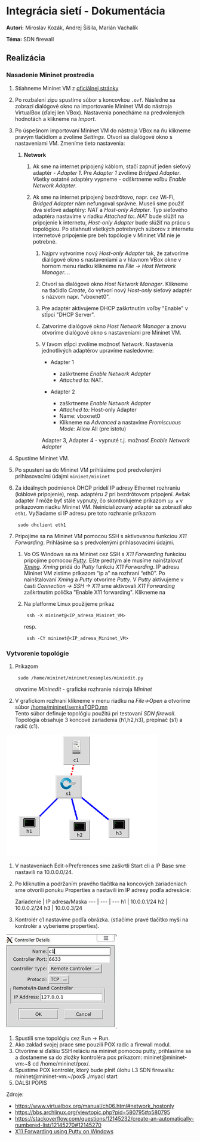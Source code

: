 # Integrácia sietí - Dokumentácia

**Autori:** Miroslav Kozák, Andrej Šišila, Marián Vachalík

**Téma:** SDN firewall

## Realizácia

### Nasadenie Mininet prostredia

1. Stiahneme Mininet VM z [oficiálnej stránky](https://github.com/mininet/mininet/wiki/Mininet-VM-Images)
1. Po rozbalení zipu spustíme súbor s koncovkou `.ovf`. Následne sa zobrazí dialógové okno na importovanie Mininet VM do nástroja VirtualBox (ďalej len VBox). Nastavenia ponecháme na predvolených hodnotách a klikneme na *Import*.
1. Po úspešnom importovaní Mininet VM do nástroja VBox na ňu klikneme pravým tlačidlom a zvolíme *Settings*. Otvorí sa dialógové okno s nastaveniami VM. Zmeníme tieto nastavenia:
    1. **Network**

        1. Ak sme na internet pripojený káblom, stačí zapnúť jeden sieťový adaptér - *Adapter 1*. Pre *Adapter 1* zvolíme *Bridged Adapter*. Všetky ostatné adaptéry vypneme - odškrtneme voľbu *Enable Network Adapter*.

        1. Ak sme na internet pripojený bezdrôtovo, napr. cez Wi-Fi, *Bridged Adapter* nám nefungoval správne. Museli sme použiť dva sieťové adaptéry: *NAT* a *Host-only Adapter*. Typ sieťového adaptéra nastavíme v riadku *Attached to:*. *NAT* bude slúžiť na pripojenie k internetu, *Host-only Adapter* bude slúžiť na prácu s topológiou. Po stiahnutí všetkých potrebných súborov z internetu internetové pripojenie pre beh topólogie v Mininet VM nie je potrebné.

            1. Najprv vytvoríme nový *Host-only Adapter* tak, že zatvoríme dialógové okno s nastaveniami a v hlavnom VBox okne v hornom menu riadku klikneme na *File -> Host Network Manager...*.
            1. Otvorí sa dialógové okno *Host Network Manager*. Klikneme na tlačidlo *Create*, čo vytvorí nový *Host-only* sieťový adaptér s názvom napr. "vboxnet0".
            1. Pre adaptér aktivujeme DHCP zaškrtnutím voľby "Enable" v stĺpci "DHCP Server".
            1. Zatvoríme dialógové okno *Host Network Manager* a znovu otvoríme dialógové okno s nastaveniami pre Mininet VM.
            1. V ľavom stĺpci zvolíme možnosť *Network*. Nastavenia jednotlivých adaptérov upravíme nasledovne:

                * Adapter 1
                    * zaškrtneme *Enable Network Adapter*
                    * *Attached to:* NAT.

                * Adapter 2
                    * zaškrtneme *Enable Network Adapter*
                    * *Attached to:* Host-only Adapter
                    * Name: vboxnet0
                    * Klikneme na *Advanced* a nastavíme *Promiscuous Mode:* Allow All (pre istotu)

                Adapter 3, Adapter 4 - vypnuté t.j. možnosť *Enable Network Adapter*


1. Spustíme Mininet VM.
1. Po spustení sa do Mininet VM prihlásime pod predvolenými prihlasovacími údajmi `mininet/mininet`
1. Za ideálnych podmienok DHCP pridelí IP adresy Ethernet rozhraniu (káblové pripojenie), resp. adaptéru *2* pri bezdrôtovom pripojení. Avšak adaptér *1* môže byť stále vypnutý, čo skontrolujeme príkazom `ip a` v príkazovom riadku Mininet VM. Neinicializovaný adaptér sa zobrazil ako `eth1`. Vyžiadame si IP adresu pre toto rozhranie príkazom

        sudo dhclient eth1

1. Pripojíme sa na Mininet VM pomocou SSH s aktivovanou funkciou *X11 Forwarding*. Prihlásime sa s predvolenými prihlasovacími údajmi.
    1. Vo OS Windows sa na Mininet cez SSH s *X11 Forwarding* funkciou pripojíme pomocou [*Putty*](https://www.chiark.greenend.org.uk/~sgtatham/putty/latest.html). Ešte predtým ale musíme nainštalovať [*Xming*](https://sourceforge.net/projects/xming/files/latest/download). *Xming* pridá do *Putty* funkciu *X11 Forwarding*. IP adresu Mininet VM zistíme príkazom “ip a” na rozhraní “eth0”. Po nainštalovaní *Xming* a *Putty* otvoríme *Putty*. V *Putty* aktivujeme v časti *Connection -> SSH -> X11* sme aktivovali *X11 Forwarding* zaškrtnutím políčka "Enable X11 forwarding". Klikneme na 
    1. Na platforme Linux použijeme príkaz

            ssh -X mininet@<IP_adresa_Mininet_VM>

        resp.

            ssh -CY mininet@<IP_adresa_Mininet_VM>

### Vytvorenie topológie

1. Príkazom

        sudo /home/mininet/mininet/examples/miniedit.py
        
    otvoríme *Mininedit* - grafické rozhranie nástroja *Mininet*
1. V grafickom rozhraní klikneme v menu riadku na *File->Open* a otvoríme súbor  [/home/mininet/semkaTOPO.mn](semkaTOPO.mn)  
Tento súbor definuje topológiu použitú pri testovaní *SDN firewall*. Topológia obsahuje 3 koncové zariadenia (h1,h2,h3), prepínač (s1) a radič (c1).

![Topológia](obrazky/topologia.png)

1. V nastaveniach Edit->Preferences sme zaškrtli Start cli a IP Base sme nastavili na 10.0.0.0/24.
1. Po kliknutím a podržaním pravého tlačítka na koncových zariadeniach sme otvorili ponuku Properties a nastavili im IP adresy podľa adresácie:

    Zariadenie | IP adresa/Maska
    --- | --- | ---
    h1 | 10.0.0.1/24
    h2 | 10.0.0.2/24
    h3 | 10.0.0.3/24

1. Kontrolér c1 nastavíme podľa obrázka. (stlačíme pravé tlačítko myši na kontrolér a vyberieme properties).

![Topológia](obrazky/controller_konfig.png)

1. Spustili sme topológiu cez Run -> Run.
1. Ako zaklad svojej prace sme pouzili POX radic a firewall modul.
1.  Otvoríme si ďalšiu SSH reláciu na mininet pomocou putty, prihlasíme sa a dostaneme sa do zložky kontroléra pox príkazom:
mininet@mininet-vm:~$ cd /home/mininet/pox/.
1.  Spustíme POX kontrolér, ktorý bude plniť úlohu L3 SDN firewallu: mininet@mininet-vm:~/pox$ ./myacl start
1. DALSI POPIS

Zdroje:  
* https://www.virtualbox.org/manual/ch06.html#network_hostonly
* https://bbs.archlinux.org/viewtopic.php?pid=580795#p580795
* https://stackoverflow.com/questions/12145232/create-an-automatically-numbered-list/12145270#12145270
* [X11 Forwarding using Putty on Windows](https://www.youtube.com/watch?v=QRsma2vkEQE)
    